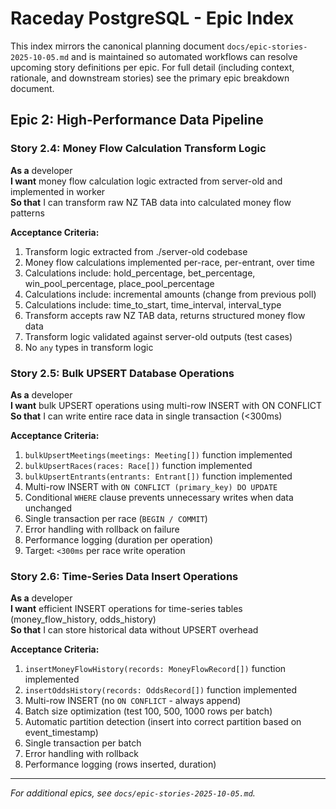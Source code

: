 # Raceday PostgreSQL - Epic Index

This index mirrors the canonical planning document `docs/epic-stories-2025-10-05.md` and is maintained so automated workflows can resolve upcoming story definitions per epic. For full detail (including context, rationale, and downstream stories) see the primary epic breakdown document.

## Epic 2: High-Performance Data Pipeline

### Story 2.4: Money Flow Calculation Transform Logic

**As a** developer  
**I want** money flow calculation logic extracted from server-old and implemented in worker  
**So that** I can transform raw NZ TAB data into calculated money flow patterns

**Acceptance Criteria:**

1. Transform logic extracted from ./server-old codebase
2. Money flow calculations implemented per-race, per-entrant, over time
3. Calculations include: hold_percentage, bet_percentage, win_pool_percentage, place_pool_percentage
4. Calculations include: incremental amounts (change from previous poll)
5. Calculations include: time_to_start, time_interval, interval_type
6. Transform accepts raw NZ TAB data, returns structured money flow data
7. Transform logic validated against server-old outputs (test cases)
8. No `any` types in transform logic

### Story 2.5: Bulk UPSERT Database Operations

**As a** developer  
**I want** bulk UPSERT operations using multi-row INSERT with ON CONFLICT  
**So that** I can write entire race data in single transaction (<300ms)

**Acceptance Criteria:**

1. `bulkUpsertMeetings(meetings: Meeting[])` function implemented
2. `bulkUpsertRaces(races: Race[])` function implemented
3. `bulkUpsertEntrants(entrants: Entrant[])` function implemented
4. Multi-row INSERT with `ON CONFLICT (primary_key) DO UPDATE`
5. Conditional `WHERE` clause prevents unnecessary writes when data unchanged
6. Single transaction per race (`BEGIN / COMMIT`)
7. Error handling with rollback on failure
8. Performance logging (duration per operation)
9. Target: `<300ms` per race write operation

### Story 2.6: Time-Series Data Insert Operations

**As a** developer  
**I want** efficient INSERT operations for time-series tables (money_flow_history, odds_history)  
**So that** I can store historical data without UPSERT overhead

**Acceptance Criteria:**

1. `insertMoneyFlowHistory(records: MoneyFlowRecord[])` function implemented
2. `insertOddsHistory(records: OddsRecord[])` function implemented
3. Multi-row INSERT (no `ON CONFLICT` - always append)
4. Batch size optimization (test 100, 500, 1000 rows per batch)
5. Automatic partition detection (insert into correct partition based on event_timestamp)
6. Single transaction per batch
7. Error handling with rollback
8. Performance logging (rows inserted, duration)

---

_For additional epics, see `docs/epic-stories-2025-10-05.md`._
